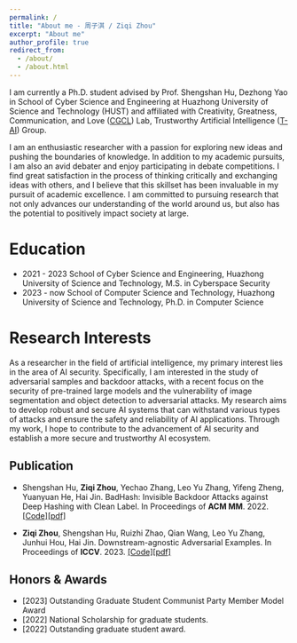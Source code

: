 ```yaml
---
permalink: /
title: "About me - 周子淇 / Ziqi Zhou"
excerpt: "About me"
author_profile: true
redirect_from: 
  - /about/
  - /about.html
---
```

I am currently a Ph.D. student advised by Prof. Shengshan Hu, Dezhong Yao in School of Cyber Science and Engineering at Huazhong University of Science and Technology (HUST) and  affiliated with Creativity, Greatness, Communication, and Love ([CGCL](http://grid.hust.edu.cn)) Lab, Trustworthy Artificial Intelligence ([T-AI](http://trustai.group)) Group.

I am an enthusiastic researcher with a passion for exploring new ideas and pushing the boundaries of knowledge. In addition to my academic pursuits, I am also an avid debater and enjoy participating in debate competitions. I find great satisfaction in the process of thinking critically and exchanging ideas with others, and I believe that this skillset has been invaluable in my pursuit of academic excellence. I am committed to pursuing research that not only advances our understanding of the world around us, but also has the potential to positively impact society at large.

Education
======
- 2021 - 2023  School of Cyber Science and Engineering, Huazhong University of Science and Technology, M.S. in Cyberspace Security 
- 2023 - now  School of Computer Science and Technology, Huazhong University of Science and Technology, Ph.D. in Computer Science 
  
Research Interests
======
As a researcher in the field of artificial intelligence, my primary interest lies in the area of AI security. Specifically, I am interested in the study of adversarial samples and backdoor attacks, with a recent focus on the security of pre-trained large models and the vulnerability of image segmentation and object detection to adversarial attacks. My research aims to develop robust and secure AI systems that can withstand various types of attacks and ensure the safety and reliability of AI applications. Through my work, I hope to contribute to the advancement of AI security and establish a more secure and trustworthy AI ecosystem.

Publication 
------
- Shengshan Hu, **Ziqi Zhou**, Yechao Zhang, Leo Yu Zhang, Yifeng Zheng, Yuanyuan He, Hai Jin.
BadHash: Invisible Backdoor Attacks against Deep Hashing with Clean Label.
In Proceedings of **ACM MM**. 2022. [[Code]](https://github.com/CGCL-codes/BadHash)[[pdf]](https://dl.acm.org/doi/abs/10.1145/3503161.3548272)

- **Ziqi Zhou**, Shengshan Hu, Ruizhi Zhao, Qian Wang, Leo Yu Zhang, Junhui Hou, Hai Jin.
Downstream-agnostic Adversarial Examples.
In Proceedings of **ICCV**. 2023. [[Code]](https://github.com/CGCL-codes/AdvEncoder)[[pdf]](https://dl.acm.org/doi/abs/10.1145/3503161.3548272)

Honors & Awards
------
- [2023] Outstanding Graduate Student Communist Party Member Model Award
- [2022] National Scholarship for graduate students.
- [2022] Outstanding graduate student award.

